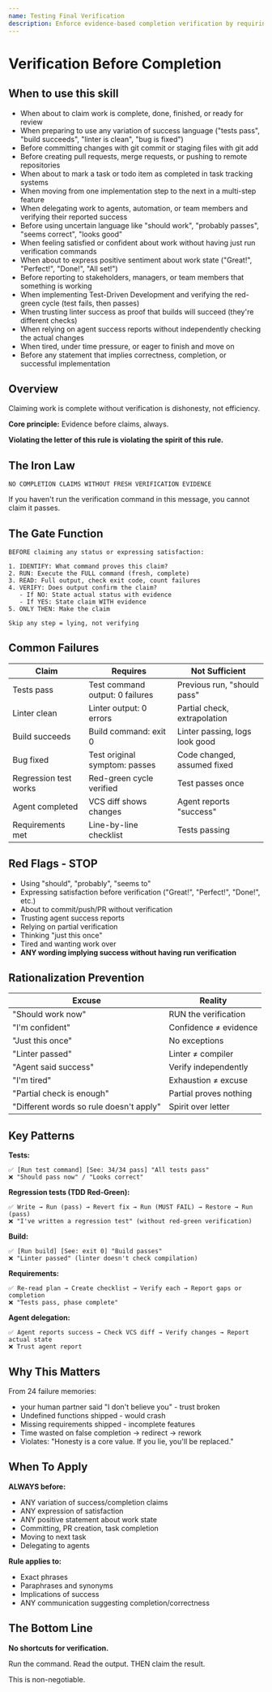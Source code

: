 ```yaml
---
name: Testing Final Verification
description: Enforce evidence-based completion verification by requiring fresh execution of verification commands and confirmation of output before making any success claims, ensuring work is genuinely complete rather than assumed complete. Use this skill when about to claim that work is complete, finished, or done, when about to state that tests are passing or a test suite succeeds, when preparing to commit changes to version control, when about to create pull requests or merge requests, when claiming that a bug has been fixed or resolved, when stating that build processes succeed or compile without errors, when reporting that linting, formatting, or code quality checks pass, when delegating work to agents and receiving success reports that need independent verification, when moving from one task to the next in a multi-step implementation, when about to use words like "should work", "probably works", "seems to", "looks correct", or other qualifying language that implies uncertainty, when feeling satisfied with work and ready to mark tasks complete, when expressing confidence without having run verification ("I'm confident this works"), when trusting partial verification as proof of complete success, when tired or under pressure and wanting to finish quickly, during code reviews when verifying that claimed changes actually work, when implementing regression tests and need to verify they fail before the fix (red-green cycle), or before any communication that implies success, completion, or correctness of implemented functionality.
---
```


# Verification Before Completion

## When to use this skill

- When about to claim work is complete, done, finished, or ready for review
- When preparing to use any variation of success language ("tests pass", "build succeeds", "linter is clean", "bug is fixed")
- Before committing changes with git commit or staging files with git add
- Before creating pull requests, merge requests, or pushing to remote repositories
- When about to mark a task or todo item as completed in task tracking systems
- When moving from one implementation step to the next in a multi-step feature
- When delegating work to agents, automation, or team members and verifying their reported success
- Before using uncertain language like "should work", "probably passes", "seems correct", "looks good"
- When feeling satisfied or confident about work without having just run verification commands
- When about to express positive sentiment about work state ("Great!", "Perfect!", "Done!", "All set!")
- Before reporting to stakeholders, managers, or team members that something is working
- When implementing Test-Driven Development and verifying the red-green cycle (test fails, then passes)
- When trusting linter success as proof that builds will succeed (they're different checks)
- When relying on agent success reports without independently checking the actual changes
- When tired, under time pressure, or eager to finish and move on
- Before any statement that implies correctness, completion, or successful implementation

## Overview

Claiming work is complete without verification is dishonesty, not efficiency.

**Core principle:** Evidence before claims, always.

**Violating the letter of this rule is violating the spirit of this rule.**

## The Iron Law

```
NO COMPLETION CLAIMS WITHOUT FRESH VERIFICATION EVIDENCE
```

If you haven't run the verification command in this message, you cannot claim it passes.

## The Gate Function

```
BEFORE claiming any status or expressing satisfaction:

1. IDENTIFY: What command proves this claim?
2. RUN: Execute the FULL command (fresh, complete)
3. READ: Full output, check exit code, count failures
4. VERIFY: Does output confirm the claim?
   - If NO: State actual status with evidence
   - If YES: State claim WITH evidence
5. ONLY THEN: Make the claim

Skip any step = lying, not verifying
```

## Common Failures

| Claim | Requires | Not Sufficient |
|-------|----------|----------------|
| Tests pass | Test command output: 0 failures | Previous run, "should pass" |
| Linter clean | Linter output: 0 errors | Partial check, extrapolation |
| Build succeeds | Build command: exit 0 | Linter passing, logs look good |
| Bug fixed | Test original symptom: passes | Code changed, assumed fixed |
| Regression test works | Red-green cycle verified | Test passes once |
| Agent completed | VCS diff shows changes | Agent reports "success" |
| Requirements met | Line-by-line checklist | Tests passing |

## Red Flags - STOP

- Using "should", "probably", "seems to"
- Expressing satisfaction before verification ("Great!", "Perfect!", "Done!", etc.)
- About to commit/push/PR without verification
- Trusting agent success reports
- Relying on partial verification
- Thinking "just this once"
- Tired and wanting work over
- **ANY wording implying success without having run verification**

## Rationalization Prevention

| Excuse | Reality |
|--------|---------|
| "Should work now" | RUN the verification |
| "I'm confident" | Confidence ≠ evidence |
| "Just this once" | No exceptions |
| "Linter passed" | Linter ≠ compiler |
| "Agent said success" | Verify independently |
| "I'm tired" | Exhaustion ≠ excuse |
| "Partial check is enough" | Partial proves nothing |
| "Different words so rule doesn't apply" | Spirit over letter |

## Key Patterns

**Tests:**
```
✅ [Run test command] [See: 34/34 pass] "All tests pass"
❌ "Should pass now" / "Looks correct"
```

**Regression tests (TDD Red-Green):**
```
✅ Write → Run (pass) → Revert fix → Run (MUST FAIL) → Restore → Run (pass)
❌ "I've written a regression test" (without red-green verification)
```

**Build:**
```
✅ [Run build] [See: exit 0] "Build passes"
❌ "Linter passed" (linter doesn't check compilation)
```

**Requirements:**
```
✅ Re-read plan → Create checklist → Verify each → Report gaps or completion
❌ "Tests pass, phase complete"
```

**Agent delegation:**
```
✅ Agent reports success → Check VCS diff → Verify changes → Report actual state
❌ Trust agent report
```

## Why This Matters

From 24 failure memories:
- your human partner said "I don't believe you" - trust broken
- Undefined functions shipped - would crash
- Missing requirements shipped - incomplete features
- Time wasted on false completion → redirect → rework
- Violates: "Honesty is a core value. If you lie, you'll be replaced."

## When To Apply

**ALWAYS before:**
- ANY variation of success/completion claims
- ANY expression of satisfaction
- ANY positive statement about work state
- Committing, PR creation, task completion
- Moving to next task
- Delegating to agents

**Rule applies to:**
- Exact phrases
- Paraphrases and synonyms
- Implications of success
- ANY communication suggesting completion/correctness

## The Bottom Line

**No shortcuts for verification.**

Run the command. Read the output. THEN claim the result.

This is non-negotiable.
